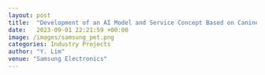 ```yaml
---
layout: post
title:  "Development of an AI Model and Service Concept Based on Canine Activity Data"
date:   2023-09-01 22:21:59 +00:00
image: /images/samsung_pet.png
categories: Industry Projects
author: "Y. Lim"
venue: "Samsung Electronics"
---
```

